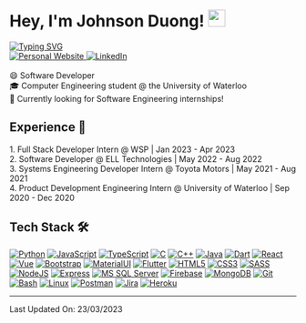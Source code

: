 <h1> Hey, I'm Johnson Duong! <img src = "https://raw.githubusercontent.com/MartinHeinz/MartinHeinz/master/wave.gif" width = 30px> </h1>
<a href="https://git.io/typing-svg"><img src="https://readme-typing-svg.herokuapp.com?font=Source+Code+Pro&duration=2000&pause=500&color=73CFE5&vCenter=true&width=450&lines=Welcome+to+my+GitHub!;I'm+a+Software+Developer;And+Computer+Engineering+Student;At+the+University+of+Waterloo" alt="Typing SVG" />
</a>
<br/>

<a href="https://www.johnsonduong.ml" target="_blank">
  <img alt="Personal Website" src="https://img.shields.io/badge/website-000000?style=for-the-badge&logo=About.me&logoColor=white" target="_blank">
<a href="https://www.linkedin.com/in/johnsonduong/" target="_blank">
  <img alt="LinkedIn" src="https://img.shields.io/badge/LinkedIn-0077B5?style=for-the-badge&logo=linkedin&logoColor=white" target="_blank">
</a>   
</a>   

<br/>
<br/>
😄 Software Developer<br>
🎓 Computer Engineering student @ the University of Waterloo<br>
👀 Currently looking for Software Engineering internships!<br>


<h2>Experience 🎯</h2>
1. Full Stack Developer Intern @ WSP | Jan 2023 - Apr 2023<br>
2. Software Developer @ ELL Technologies | May 2022 - Aug 2022<br>
3. Systems Engineering Developer Intern @ Toyota Motors | May 2021 - Aug 2021<br>
4. Product Development Engineering Intern @ University of Waterloo | Sep 2020 - Dec 2020<br>


<h2>Tech Stack 🛠</h2>
    <a href="" target="_blank"><img alt="Python" src="https://img.shields.io/badge/Python-3776AB?style=for-the-badge&logo=python&logoColor=white"></a>
    <a href="" target="_blank"><img alt="JavaScript" src="https://img.shields.io/badge/javascript-%23323330.svg?style=for-the-badge&logo=javascript&logoColor=%23F7DF1E"></a>
    <a href="" target="_blank"><img alt="TypeScript" src="https://img.shields.io/badge/typescript-%23007ACC.svg?style=for-the-badge&logo=typescript&logoColor=white"></a>
    <a href="" target="_blank"><img alt="C" src="https://img.shields.io/badge/c-%2300599C.svg?style=for-the-badge&logo=c&logoColor=white"></a>
    <a href="" target="_blank"><img alt="C++" src="https://img.shields.io/badge/c++-%2300599C.svg?style=for-the-badge&logo=c%2B%2B&logoColor=white"></a>
    <a href="" target="_blank"><img alt="Java" src="https://img.shields.io/badge/Java-ED8B00?style=for-the-badge&logo=java&logoColor=white"></a>
    <a href="" target="_blank"><img alt="Dart" src="https://img.shields.io/badge/dart-%230175C2.svg?style=for-the-badge&logo=dart&logoColor=white"></a>
    <a href="" target="_blank"><img alt="React" src="https://img.shields.io/badge/react-%2320232a.svg?style=for-the-badge&logo=react&logoColor=%2361DAFB"></a>
    <a href="" target="_blank"><img alt="Vue" src="https://img.shields.io/badge/vuejs-%2335495e.svg?style=for-the-badge&logo=vuedotjs&logoColor=%234FC08D"></a>
    <a href="" target="_blank"><img alt="Bootstrap" src="https://img.shields.io/badge/bootstrap-%23563D7C.svg?style=for-the-badge&logo=bootstrap&logoColor=white"></a>
    <a href="" target="_blank"><img alt="MaterialUI" src="https://img.shields.io/badge/MUI-%230081CB.svg?style=for-the-badge&logo=mui&logoColor=white"></a>
    <a href="" target="_blank"><img alt="Flutter" src="https://img.shields.io/badge/Flutter-%2302569B.svg?style=for-the-badge&logo=Flutter&logoColor=white"></a>
    <a href="" target="_blank"><img alt="HTML5" src="https://img.shields.io/badge/html5-%23E34F26.svg?style=for-the-badge&logo=html5&logoColor=white"></a>
    <a href="" target="_blank"><img alt="CSS3" src="https://img.shields.io/badge/css3-%231572B6.svg?style=for-the-badge&logo=css3&logoColor=white"></a>
    <a href="" target="_blank"><img alt="SASS" src="https://img.shields.io/badge/SASS-hotpink.svg?style=for-the-badge&logo=SASS&logoColor=white"></a>
    <a href="" target="_blank"><img alt="NodeJS" src="https://img.shields.io/badge/node.js-6DA55F?style=for-the-badge&logo=node.js&logoColor=white"></a>
    <a href="" target="_blank"><img alt="Express" src="https://img.shields.io/badge/express.js-%23404d59.svg?style=for-the-badge&logo=express&logoColor=%2361DAFB"></a>
    <a href="" target="_blank"><img alt="MS SQL Server" src="https://img.shields.io/badge/Microsoft%20SQL%20Server-CC2927?style=for-the-badge&logo=microsoft%20sql%20server&logoColor=white"></a>
    <a href="" target="_blank"><img alt="Firebase" src="https://img.shields.io/badge/Firebase-039BE5?style=for-the-badge&logo=Firebase&logoColor=white"></a>
    <a href="" target="_blank"><img alt="MongoDB" src="https://img.shields.io/badge/MongoDB-%234ea94b.svg?style=for-the-badge&logo=mongodb&logoColor=white"></a>
    <a href="" target="_blank"><img alt="Git" src="https://img.shields.io/badge/git-%23F05033.svg?style=for-the-badge&logo=git&logoColor=white"></a>
    <a href="" target="_blank"><img alt="Bash" src="https://img.shields.io/badge/shell_script-%23121011.svg?style=for-the-badge&logo=gnu-bash&logoColor=white"></a>
    <a href="" target="_blank"><img alt="Linux" src="https://img.shields.io/badge/Linux-FCC624?style=for-the-badge&logo=linux&logoColor=black"></a>
    <a href="" target="_blank"><img alt="Postman" src="https://img.shields.io/badge/Postman-FF6C37?style=for-the-badge&logo=postman&logoColor=white"></a>
    <a href="" target="_blank"><img alt="Jira" src="https://img.shields.io/badge/jira-%230A0FFF.svg?style=for-the-badge&logo=jira&logoColor=white"></a>
    <a href="" target="_blank"><img alt="Heroku" src="https://img.shields.io/badge/heroku-%23430098.svg?style=for-the-badge&logo=heroku&logoColor=white"></a>

---
Last Updated On: 23/03/2023